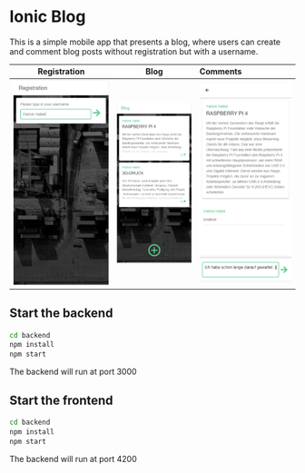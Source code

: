 # Ionic Blog

This is a simple mobile app that presents a blog, where users can create and comment blog posts without registration but with a username.

Registration             |  Blog         |  Comments
:-------------------------:|:-------------------------:|:------------------------------
![Set Username](https://raw.githubusercontent.com/PatrickHallek/ionic-blog/master/frontend/src/assets/images/screenshot-set-username.PNG)  |  ![Home](https://raw.githubusercontent.com/PatrickHallek/ionic-blog/master/frontend/src/assets/images/screenshot-blog-posts.PNG) | ![Comment Section](https://raw.githubusercontent.com/PatrickHallek/ionic-blog/master/frontend/src/assets/images/screenshot-blog-post-comment.PNG)

## Start the backend

```cmd
cd backend
npm install
npm start
```

The backend will run at port 3000

## Start the frontend

```cmd
cd backend
npm install
npm start
```

The backend will run at port 4200
